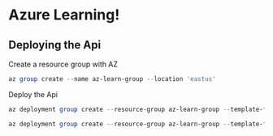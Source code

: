 # Azure Learning!

## Deploying the Api

Create a resource group with AZ

```powershell
az group create --name az-learn-group --location 'eastus'
```

Deploy the Api

```powershell
az deployment group create --resource-group az-learn-group --template-file .\app-service\main.bicep
```

```powershell
az deployment group create --resource-group az-learn-group --template-file .\static-websites\main.bicep
```
